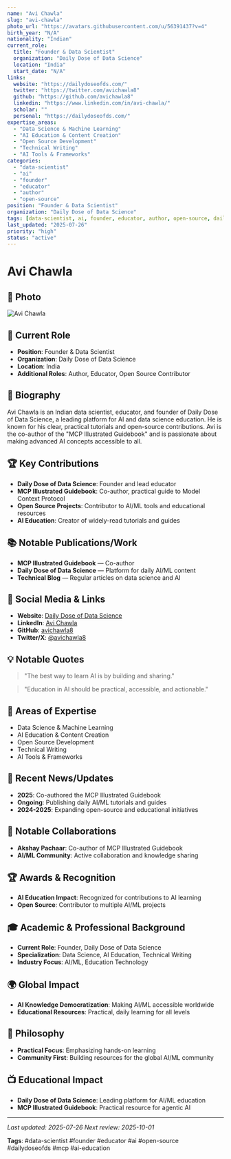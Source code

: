 ```yaml
---
name: "Avi Chawla"
slug: "avi-chawla"
photo_url: "https://avatars.githubusercontent.com/u/56391437?v=4"
birth_year: "N/A"
nationality: "Indian"
current_role:
  title: "Founder & Data Scientist"
  organization: "Daily Dose of Data Science"
  location: "India"
  start_date: "N/A"
links:
  website: "https://dailydoseofds.com/"
  twitter: "https://twitter.com/avichawla8"
  github: "https://github.com/avichawla8"
  linkedin: "https://www.linkedin.com/in/avi-chawla/"
  scholar: ""
  personal: "https://dailydoseofds.com/"
expertise_areas:
  - "Data Science & Machine Learning"
  - "AI Education & Content Creation"
  - "Open Source Development"
  - "Technical Writing"
  - "AI Tools & Frameworks"
categories:
  - "data-scientist"
  - "ai"
  - "founder"
  - "educator"
  - "author"
  - "open-source"
position: "Founder & Data Scientist"
organization: "Daily Dose of Data Science"
tags: [data-scientist, ai, founder, educator, author, open-source, dailydoseofds, india, mcp, ai-education]
last_updated: "2025-07-26"
priority: "high"
status: "active"
---
```


# Avi Chawla

## 📸 Photo

![Avi Chawla](https://avatars.githubusercontent.com/u/56391437?v=4)

## 🎯 Current Role

- **Position**: Founder & Data Scientist
- **Organization**: Daily Dose of Data Science
- **Location**: India
- **Additional Roles**: Author, Educator, Open Source Contributor

## 📖 Biography

Avi Chawla is an Indian data scientist, educator, and founder of Daily Dose of Data Science, a leading platform for AI and data science education. He is known for his clear, practical tutorials and open-source contributions. Avi is the co-author of the "MCP Illustrated Guidebook" and is passionate about making advanced AI concepts accessible to all.

## 🏆 Key Contributions

- **Daily Dose of Data Science**: Founder and lead educator
- **MCP Illustrated Guidebook**: Co-author, practical guide to Model Context Protocol
- **Open Source Projects**: Contributor to AI/ML tools and educational resources
- **AI Education**: Creator of widely-read tutorials and guides

## 📚 Notable Publications/Work

- **MCP Illustrated Guidebook** — Co-author
- **Daily Dose of Data Science** — Platform for daily AI/ML content
- **Technical Blog** — Regular articles on data science and AI

## 🔗 Social Media & Links

- **Website**: [Daily Dose of Data Science](https://dailydoseofds.com/)
- **LinkedIn**: [Avi Chawla](https://www.linkedin.com/in/avi-chawla/)
- **GitHub**: [avichawla8](https://github.com/avichawla8)
- **Twitter/X**: [@avichawla8](https://twitter.com/avichawla8)

## 💡 Notable Quotes

> "The best way to learn AI is by building and sharing."

> "Education in AI should be practical, accessible, and actionable."

## 🎯 Areas of Expertise

- Data Science & Machine Learning
- AI Education & Content Creation
- Open Source Development
- Technical Writing
- AI Tools & Frameworks

## 📰 Recent News/Updates

- **2025**: Co-authored the MCP Illustrated Guidebook
- **Ongoing**: Publishing daily AI/ML tutorials and guides
- **2024-2025**: Expanding open-source and educational initiatives

## 🤝 Notable Collaborations

- **Akshay Pachaar**: Co-author of MCP Illustrated Guidebook
- **AI/ML Community**: Active collaboration and knowledge sharing

## 🏆 Awards & Recognition

- **AI Education Impact**: Recognized for contributions to AI learning
- **Open Source**: Contributor to multiple AI/ML projects

## 🎓 Academic & Professional Background

- **Current Role**: Founder, Daily Dose of Data Science
- **Specialization**: Data Science, AI Education, Technical Writing
- **Industry Focus**: AI/ML, Education Technology

## 🌍 Global Impact

- **AI Knowledge Democratization**: Making AI/ML accessible worldwide
- **Educational Resources**: Practical, daily learning for all levels

## 🔬 Philosophy

- **Practical Focus**: Emphasizing hands-on learning
- **Community First**: Building resources for the global AI/ML community

## 📺 Educational Impact

- **Daily Dose of Data Science**: Leading platform for AI/ML education
- **MCP Illustrated Guidebook**: Practical resource for agentic AI

---

_Last updated: 2025-07-26_
_Next review: 2025-10-01_

**Tags**: #data-scientist #founder #educator #ai #open-source #dailydoseofds #mcp #ai-education

